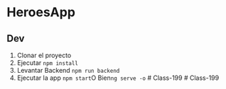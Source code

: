 # HeroesApp

## Dev

1. Clonar el proyecto
2. Ejecutar ```npm install```
3. Levantar Backend ```npm run backend```
4. Ejecutar la app ```npm start```O Bien```ng serve -o```
#   C l a s s - 1 9 9  
 #   C l a s s - 1 9 9  
 